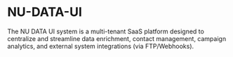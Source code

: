 # NU-DATA-UI
The NU DATA UI system is a multi-tenant SaaS platform designed to centralize and streamline data enrichment, contact management, campaign analytics, and external system integrations (via FTP/Webhooks).
